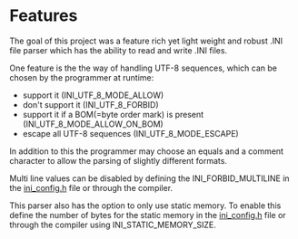 # Features

The goal of this project was a feature rich yet light weight and robust .INI file parser which has the ability to read and write .INI files.

One feature is the the way of handling UTF-8 sequences, which can be chosen by the programmer at runtime:
* support it (INI_UTF_8_MODE_ALLOW)
* don't support it (INI_UTF_8_FORBID)
* support it if a BOM(=byte order mark) is present (INI_UTF_8_MODE_ALLOW_ON_BOM)
* escape all UTF-8 sequences (INI_UTF_8_MODE_ESCAPE)

In addition to this the programmer may choose an equals and a comment character to allow the parsing of slightly different formats.

Multi line values can be disabled by defining the INI_FORBID_MULTILINE in the [ini_config.h](/include/ini_config.h) file or through the compiler.

This parser also has the option to only use static memory. To enable this define the number of bytes for the static memory in the [ini_config.h](/include/ini_config.h) file or through the compiler using INI_STATIC_MEMORY_SIZE.
